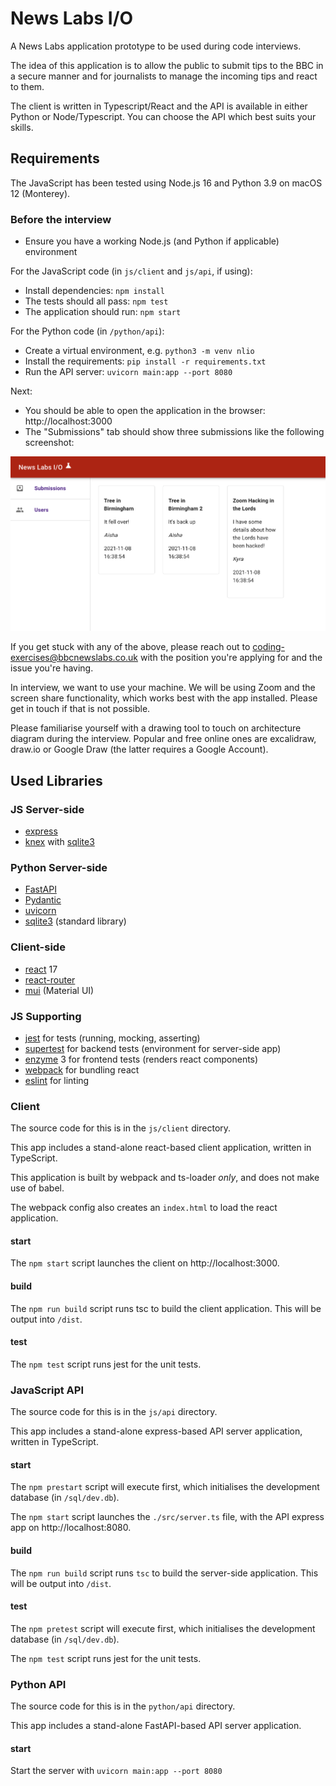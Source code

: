 # News Labs I/O

A News Labs application prototype to be used during code interviews.

The idea of this application is to allow the public to submit tips to the BBC in a secure manner and for journalists to manage the incoming tips and react to them.

The client is written in Typescript/React and the API is available in either Python or Node/Typescript. You can choose the API which best suits your skills.

## Requirements

The JavaScript has been tested using Node.js 16 and Python 3.9 on macOS 12 (Monterey).

### Before the interview

- Ensure you have a working Node.js (and Python if applicable) environment

For the JavaScript code (in `js/client` and `js/api`, if using):

- Install dependencies: `npm install`
- The tests should all pass: `npm test`
- The application should run: `npm start`

For the Python code (in `/python/api`):

- Create a virtual environment, e.g. `python3 -m venv nlio`
- Install the requirements: `pip install -r requirements.txt`
- Run the API server: `uvicorn main:app --port 8080`

Next:

- You should be able to open the application in the browser: http://localhost:3000
- The "Submissions" tab should show three submissions like the following screenshot:

![Submissions](submissions.png)

If you get stuck with any of the above, please reach out to [coding-exercises@bbcnewslabs.co.uk](mailto:coding-exercises@bbcnewslabs.co.uk) with the position you're applying for and the issue you're having.

In interview, we want to use your machine. We will be using Zoom and the screen share functionality, which works best with the app installed. Please get in touch if that is not possible.

Please familiarise yourself with a drawing tool to touch on architecture diagram during the interview. Popular and free online ones are excalidraw, draw.io or Google Draw (the latter requires a Google Account).

## Used Libraries

### JS Server-side

- [express](https://www.npmjs.com/package/express)
- [knex](https://www.npmjs.com/package/knex) with [sqlite3](https://www.npmjs.com/package/sqlite3)

### Python Server-side

- [FastAPI](https://fastapi.tiangolo.com/)
- [Pydantic](https://pydantic-docs.helpmanual.io/)
- [uvicorn](https://www.uvicorn.org/)
- [sqlite3](https://docs.python.org/3/library/sqlite3.html) (standard library)

### Client-side

- [react](https://www.npmjs.com/package/react) 17
- [react-router](https://www.npmjs.com/package/react-router-dom) 
- [mui](https://mui.com/) (Material UI)

### JS Supporting

- [jest](https://jestjs.io/) for tests (running, mocking, asserting)
- [supertest](https://www.npmjs.com/package/supertest) for backend tests (environment for server-side app)
- [enzyme](https://www.npmjs.com/package/enzyme) 3 for frontend tests (renders react components)
- [webpack](https://webpack.js.org/) for bundling react
- [eslint](https://www.npmjs.com/package/eslint) for linting

### Client

The source code for this is in the `js/client` directory.

This app includes a stand-alone react-based client application, written in TypeScript.

This application is built by webpack and ts-loader _only_, and does not make use of babel.

The webpack config also creates an `index.html` to load the react application.

#### start

The `npm start` script launches the client on http://localhost:3000.

#### build

The `npm run build` script runs tsc to build the client application. This will be output into `/dist`.

#### test

The `npm test` script runs jest for the unit tests.

### JavaScript API

The source code for this is in the `js/api` directory.

This app includes a stand-alone express-based API server application, written in TypeScript.

#### start

The `npm prestart` script will execute first, which initialises the development database (in `/sql/dev.db`).

The `npm start` script launches the `./src/server.ts` file, with the API express app on http://localhost:8080.

#### build

The `npm run build` script runs `tsc` to build the server-side application. This will be output into `/dist`.

#### test

The `npm pretest` script will execute first, which initialises the development database (in `/sql/dev.db`).

The `npm test` script runs jest for the unit tests.

### Python API

The source code for this is in the `python/api` directory.

This app includes a stand-alone FastAPI-based API server application.

#### start

Start the server with `uvicorn main:app --port 8080`